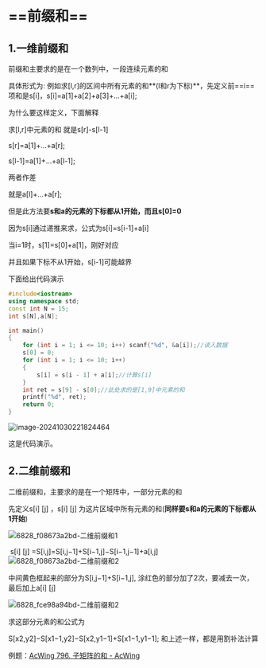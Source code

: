 # ==**前缀和**==

## 1.一维前缀和

前缀和主要求的是在一个数列中，一段连续元素的和

具体形式为:  例如求[l,r]的区间中所有元素的和**(l和r为下标)**，先定义前==i==项和是s[i]，s[i]=a[1]+a[2]+a[3]+...+a[i];

为什么要这样定义，下面解释

 求[l,r]中元素的和 就是s[r]-s[l-1]

 s[r]=a[1]+...+a[r];

s[l-1]=a[1]+...+a[l-1];

两者作差

就是a[l]+...+a[r];

但是此方法要**s和a的元素的下标都从1开始，而且s[0]=0**

因为s[i]通过递推来求，公式为s[i]=s[i-1]+a[i]

当i=1时，s[1]=s[0]+a[1]，刚好对应

并且如果下标不从1开始，s[i-1]可能越界

下面给出代码演示

```c++
#include<iostream>
using namespace std;
const int N = 15;
int s[N],a[N];

int main()
{
	for (int i = 1; i <= 10; i++) scanf("%d", &a[i]);//读入数据
	s[0] = 0;
	for (int i = 1; i <= 10; i++)
	{
		s[i] = s[i - 1] + a[i];//计算s[i]
	}
	int ret = s[9] - s[0];//此处求的是[1,9]中元素的和
	printf("%d", ret);
	return 0;
}
```

![image-20241030221824464](https://xiaoyao1112.oss-cn-nanjing.aliyuncs.com/image/image-20241030221824464.png)

这是代码演示。

## 2.二维前缀和

二维前缀和，主要求的是在一个矩阵中，一部分元素的和

先定义s[i] [j] ，s[i] [j] 为这片区域中所有元素的和(**同样要s和a的元素的下标都从1开始**)

![6828_f08673a2bd-二维前缀和1](https://xiaoyao1112.oss-cn-nanjing.aliyuncs.com/image/6828_f08673a2bd-%E4%BA%8C%E7%BB%B4%E5%89%8D%E7%BC%80%E5%92%8C1.png)

​				s[i] [j] =S[i,j]=S[i,j−1]+S[i−1,j]−S[i−1,j−1]+a[i,j]
​																			![6828_f08673a2bd-二维前缀和2](C:\Users\admin\Pictures\6828_f08673a2bd-二维前缀和2.png)

中间黄色框起来的部分为S[i,j−1]+S[i−1,j], 涂红色的部分加了2次，要减去一次，最后加上a[i] [j]

![6828_fce98a94bd-二维前缀和2](C:\Users\admin\Pictures\6828_fce98a94bd-二维前缀和2.png)

求这部分元素的和公式为

S[x2,y2]−S[x1−1,y2]−S[x2,y1−1]+S[x1−1,y1−1];
和上述一样，都是用割补法计算

例题：[AcWing 796. 子矩阵的和 - AcWing](https://www.acwing.com/file_system/file/content/whole/index/content/12606839/)
